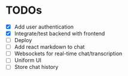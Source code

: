# TODOs

- [x] Add user authentication
- [x] Integrate/test backend with frontend
- [ ] Deploy
- [ ] Add react markdown to chat
- [ ] Websockets for real-time chat/transcription
- [ ] Uniform UI
- [ ] Store chat history
